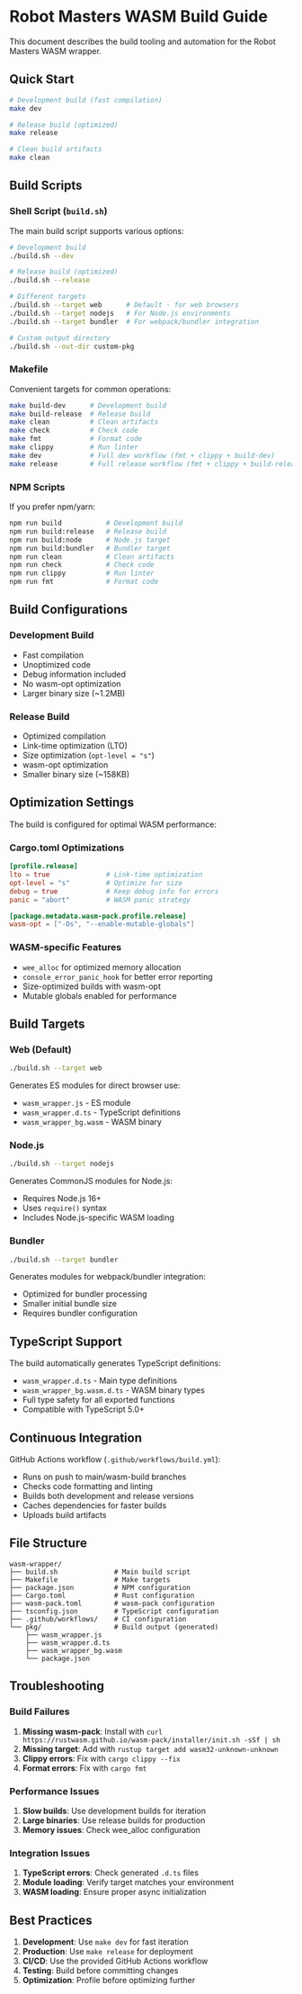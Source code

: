 # Robot Masters WASM Build Guide

This document describes the build tooling and automation for the Robot Masters WASM wrapper.

## Quick Start

```bash
# Development build (fast compilation)
make dev

# Release build (optimized)
make release

# Clean build artifacts
make clean
```

## Build Scripts

### Shell Script (`build.sh`)

The main build script supports various options:

```bash
# Development build
./build.sh --dev

# Release build (optimized)
./build.sh --release

# Different targets
./build.sh --target web      # Default - for web browsers
./build.sh --target nodejs   # For Node.js environments
./build.sh --target bundler  # For webpack/bundler integration

# Custom output directory
./build.sh --out-dir custom-pkg
```

### Makefile

Convenient targets for common operations:

```bash
make build-dev      # Development build
make build-release  # Release build
make clean          # Clean artifacts
make check          # Check code
make fmt            # Format code
make clippy         # Run linter
make dev            # Full dev workflow (fmt + clippy + build-dev)
make release        # Full release workflow (fmt + clippy + build-release)
```

### NPM Scripts

If you prefer npm/yarn:

```bash
npm run build           # Development build
npm run build:release   # Release build
npm run build:node      # Node.js target
npm run build:bundler   # Bundler target
npm run clean           # Clean artifacts
npm run check           # Check code
npm run clippy          # Run linter
npm run fmt             # Format code
```

## Build Configurations

### Development Build

- Fast compilation
- Unoptimized code
- Debug information included
- No wasm-opt optimization
- Larger binary size (~1.2MB)

### Release Build

- Optimized compilation
- Link-time optimization (LTO)
- Size optimization (`opt-level = "s"`)
- wasm-opt optimization
- Smaller binary size (~158KB)

## Optimization Settings

The build is configured for optimal WASM performance:

### Cargo.toml Optimizations

```toml
[profile.release]
lto = true              # Link-time optimization
opt-level = "s"         # Optimize for size
debug = true            # Keep debug info for errors
panic = "abort"         # WASM panic strategy

[package.metadata.wasm-pack.profile.release]
wasm-opt = ["-Os", "--enable-mutable-globals"]
```

### WASM-specific Features

- `wee_alloc` for optimized memory allocation
- `console_error_panic_hook` for better error reporting
- Size-optimized builds with wasm-opt
- Mutable globals enabled for performance

## Build Targets

### Web (Default)

```bash
./build.sh --target web
```

Generates ES modules for direct browser use:

- `wasm_wrapper.js` - ES module
- `wasm_wrapper.d.ts` - TypeScript definitions
- `wasm_wrapper_bg.wasm` - WASM binary

### Node.js

```bash
./build.sh --target nodejs
```

Generates CommonJS modules for Node.js:

- Requires Node.js 16+
- Uses `require()` syntax
- Includes Node.js-specific WASM loading

### Bundler

```bash
./build.sh --target bundler
```

Generates modules for webpack/bundler integration:

- Optimized for bundler processing
- Smaller initial bundle size
- Requires bundler configuration

## TypeScript Support

The build automatically generates TypeScript definitions:

- `wasm_wrapper.d.ts` - Main type definitions
- `wasm_wrapper_bg.wasm.d.ts` - WASM binary types
- Full type safety for all exported functions
- Compatible with TypeScript 5.0+

## Continuous Integration

GitHub Actions workflow (`.github/workflows/build.yml`):

- Runs on push to main/wasm-build branches
- Checks code formatting and linting
- Builds both development and release versions
- Caches dependencies for faster builds
- Uploads build artifacts

## File Structure

```
wasm-wrapper/
├── build.sh              # Main build script
├── Makefile              # Make targets
├── package.json          # NPM configuration
├── Cargo.toml            # Rust configuration
├── wasm-pack.toml        # wasm-pack configuration
├── tsconfig.json         # TypeScript configuration
├── .github/workflows/    # CI configuration
└── pkg/                  # Build output (generated)
    ├── wasm_wrapper.js
    ├── wasm_wrapper.d.ts
    ├── wasm_wrapper_bg.wasm
    └── package.json
```

## Troubleshooting

### Build Failures

1. **Missing wasm-pack**: Install with `curl https://rustwasm.github.io/wasm-pack/installer/init.sh -sSf | sh`
2. **Missing target**: Add with `rustup target add wasm32-unknown-unknown`
3. **Clippy errors**: Fix with `cargo clippy --fix`
4. **Format errors**: Fix with `cargo fmt`

### Performance Issues

1. **Slow builds**: Use development builds for iteration
2. **Large binaries**: Use release builds for production
3. **Memory issues**: Check wee_alloc configuration

### Integration Issues

1. **TypeScript errors**: Check generated `.d.ts` files
2. **Module loading**: Verify target matches your environment
3. **WASM loading**: Ensure proper async initialization

## Best Practices

1. **Development**: Use `make dev` for fast iteration
2. **Production**: Use `make release` for deployment
3. **CI/CD**: Use the provided GitHub Actions workflow
4. **Testing**: Build before committing changes
5. **Optimization**: Profile before optimizing further
